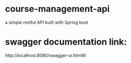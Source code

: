 # course-management-api
a simple restful API built with Spring boot

# swagger documentation link:
http://localhost:8080/swagger-ui.html#/
